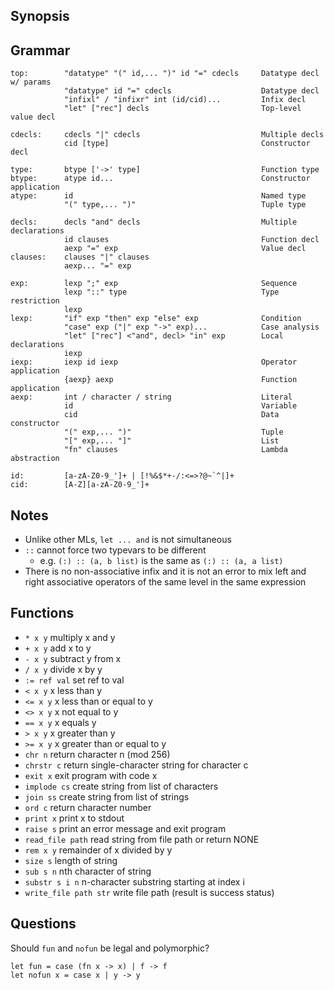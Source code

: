 Synopsis
--------


Grammar
-------
```
top:        "datatype" "(" id,... ")" id "=" cdecls     Datatype decl w/ params
            "datatype" id "=" cdecls                    Datatype decl
            "infixl" / "infixr" int (id/cid)...         Infix decl
            "let" ["rec"] decls                         Top-level value decl

cdecls:     cdecls "|" cdecls                           Multiple decls
            cid [type]                                  Constructor decl

type:       btype ['->' type]                           Function type
btype:      atype id...                                 Constructor application
atype:      id                                          Named type
            "(" type,... ")"                            Tuple type

decls:      decls "and" decls                           Multiple declarations
            id clauses                                  Function decl
            aexp "=" exp                                Value decl
clauses:    clauses "|" clauses
            aexp... "=" exp

exp:        lexp ";" exp                                Sequence
            lexp "::" type                              Type restriction
            lexp
lexp:       "if" exp "then" exp "else" exp              Condition
            "case" exp ("|" exp "->" exp)...            Case analysis
            "let" ["rec"] <"and", decl> "in" exp        Local declarations
            iexp
iexp:       iexp id iexp                                Operator application
            {aexp} aexp                                 Function application
aexp:       int / character / string                    Literal
            id                                          Variable
            cid                                         Data constructor
            "(" exp,... ")"                             Tuple
            "[" exp,... "]"                             List
            "fn" clauses                                Lambda abstraction

id:         [a-zA-Z0-9_']+ | [!%&$*+-/:<=>?@~`^|]+
cid:        [A-Z][a-zA-Z0-9_']+
```

Notes
-----

- Unlike other MLs, `let ... and` is not simultaneous
- `::` cannot force two typevars to be different
  - e.g. `(:) :: (a, b list)` is the same as `(:) :: (a, a list)`
- There is no non-associative infix and it is not an error to
  mix left and right associative operators of the same level in
  the same expression

Functions
---------
- `* x y` multiply x and y
- `+ x y` add x to y
- `- x y` subtract y from x
- `/ x y` divide x by y
- `:= ref val` set ref to val
- `< x y`  x less than y
- `<= x y` x less than or equal to y
- `<> x y` x not equal to y
- `== x y` x equals y
- `> x y`  x greater than y
- `>= x y` x greater than or equal to y
- `chr n` return character n (mod 256)
- `chrstr c` return single-character string for character c
- `exit x` exit program with code x
- `implode cs` create string from list of characters
- `join ss` create string from list of strings
- `ord c` return character number
- `print x` print x to stdout
- `raise s` print an error message and exit program
- `read_file path` read string from file path or return NONE
- `rem x y` remainder of x divided by y
- `size s` length of string
- `sub s n` nth character of string
- `substr s i n` n-character substring starting at index i
- `write_file path str` write file path (result is success status)


Questions
---------

Should `fun` and `nofun` be legal and polymorphic?

```
let fun = case (fn x -> x) | f -> f
let nofun x = case x | y -> y
```
